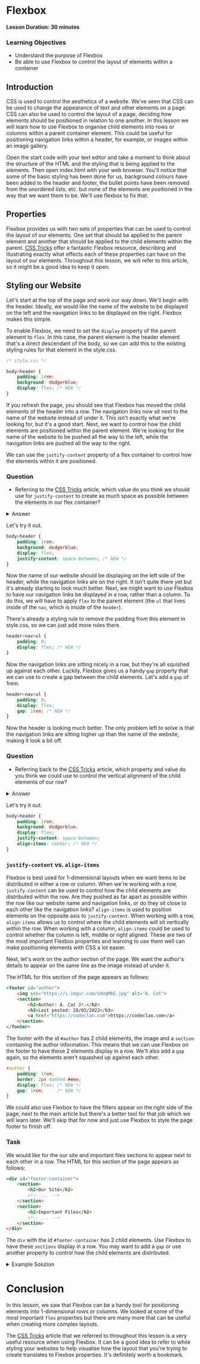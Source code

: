 # Flexbox

__Lesson Duration: 30 minutes__

### Learning Objectives

- Understand the purpose of Flexbox
- Be able to use Flexbox to control the layout of elements within a container

## Introduction

CSS is used to control the aesthetics of a website. We've seen that CSS can be used to change the appearance of text and other elements on a page. CSS can also be used to control the layout of a page, deciding how elements should be positioned in relation to one another. In this lesson we will learn how to use Flexbox to organise child elements into rows or columns within a parent container element. This could be useful for positioning navigation links within a header, for example, or images within an image gallery.

Open the start code with your text editor and take a moment to think about the structure of the HTML and the styling that is being applied to the elements. Then open index.html with your web browser. You'll notice that some of the basic styling has been done for us, background colours have been added to the header and footer, the bullet points have been removed from the unordered lists, etc. but none of the elements are positioned in the way that we want them to be. We'll use flexbox to fix that.

## Properties

Flexbox provides us with two sets of properties that can be used to control the layout of our elements. One set that should be applied to the parent element and another that should be applied to the child elements within the parent. [CSS Tricks](https://css-tricks.com/snippets/css/a-guide-to-flexbox/) offer a fantastic Flexbox resource, describing and illustrating exactly what effects each of these properties can have on the layout of our elements. Throughout this lesson, we will refer to this article, so it might be a good idea to keep it open.

## Styling our Website

Let's start at the top of the page and work our way down. We'll begin with the header. Ideally, we would like the name of the website to be displayed on the left and the navigation links to be displayed on the right. Flexbox makes this simple.

To enable Flexbox, we need to set the `display` property of the parent element to `flex`. In this case, the parent element is the header element that's a direct descendant of the body, so we can add this to the existing styling rules for that element in the style.css.

```css
/* style.css */

body>header {
    padding: 1rem;
    background: dodgerblue;
    display: flex; /* NEW */
}
```

If you refresh the page, you should see that Flexbox has moved the child elements of the header into a row. The navigation links now sit next to the name of the website instead of under it. This isn't exactly what we're looking for, but it's a good start. Next, we want to control how the child elements are positioned within the parent element. We're looking for the name of the website to be pushed all the way to the left, while the navigation links are pushed all the way to the right.

We can use the `justify-content` property of a flex container to control how the elements within it are positioned.

### Question

- Referring to the [CSS Tricks](https://css-tricks.com/snippets/css/a-guide-to-flexbox/) article, which value do you think we should use for `justify-content` to create as much space as possible between the elements in our flex container?

<details>
<summary>Answer</summary>

```
justify-content: space-between;
```
</details>

Let's try it out.

```css
body>header {
    padding: 1rem;
    background: dodgerblue;
    display: flex;
    justify-content: space-between; /* NEW */
}
```

Now the name of our website should be displaying on the left side of the header, while the navigation links are on the right. It isn't quite there yet but it's already starting to look much better. Next, we might want to use Flexbox to have our navigation links be displayed in a row, rather than a column. To do this, we will have to apply `flex` to the parent element (the `ul` that lives inside of the `nav`, which is inside of the `header`).

There's already a styling rule to remove the padding from this element in style.css, so we can just add more rules there.

```css
header>nav>ul {
    padding: 0;
    display: flex; /* NEW */
}
```

Now the navigation links are sitting nicely in a row, but they're all squished up against each other. Luckily, Flexbox gives us a handy `gap` property that we can use to create a gap between the child elements. Let's add a `gap` of 1rem.

```css
header>nav>ul {
    padding: 0;
    display: flex;
    gap: 1rem; /* NEW */
}
```

Now the header is looking much better. The only problem left to solve is that the navigation links are sitting higher up than the name of the website, making it look a bit off.

### Question

- Referring back to the [CSS Tricks](https://css-tricks.com/snippets/css/a-guide-to-flexbox/) article, which property and value do you think we could use to control the vertical alignment of the child elements of our row?

<details>
<summary>Answer</summary>

```
align-items: center;
```
</details>

Let's try it out.

```css
body>header {
    padding: 1rem;
    background: dodgerblue;
    display: flex;
    justify-content: space-between;
    align-items: center; /* NEW */
}
```

### `justify-content` vs. `align-items`

Flexbox is best used for 1-dimensional layouts when we want items to be distributed in either a row or column. When we're working with a row, `justify-content` can be used to control how the child elements are distributed within the row. Are they pushed as far apart as possible within the row like our website name and navigation links, or do they sit close to each other like the navigation links? `align-items` is used to position elements on the opposite axis to `justify-content`. When working with a row, `align-items` allows us to control where the child elements will sit vertically within the row. When working with a column, `align-items` could be used to control whether the column is left, middle or right aligned. These are two of the most important Flexbox properties and learning to use them well can make positioning elements with CSS a lot easier.

Next, let's work on the author section of the page. We want the author's details to appear on the same line as the image instead of under it.

The HTML for this section of the page appears as follows:

```html
<footer id="author">
    <img src="https://i.imgur.com/sOUgMbE.jpg" alt="A. Cat">
    <section>
        <h2>Author: A. Cat Jr.</h2>
        <h3>Last posted: 28/05/2022</h3>
        <a href="https://codeclan.com">https://codeclan.com</a>
    </section>
</footer>
```

The footer with the id `#author` has 2 child elements, the image and a `section` containing the author information. This means that we can use Flexbox on the footer to have these 2 elements display in a row. We'll also add a `gap` again, so the elements aren't squashed up against each other.

```css
#author {
    padding: 1rem;
    border: 2px dashed #eee;
    display: flex; /* NEW */
    gap: 1rem;     /* NEW */
}
```

We could also use Flexbox to have the filters appear on the right side of the page, next to the main article but there's a better tool for that job which we will learn later. We'll skip that for now and just use Flexbox to style the page footer to finish off.

### Task

We would like for the our site and important files sections to appear next to each other in a row. The HTML for this section of the page appears as follows:

```html
<div id="footer-container">
    <section>
        <h2>Our Site</h2>
        <!-- ... -->
    </section>
    <section>
        <h2>Important Files</h2>
        <!-- ... -->
    </section>
</div>
```

The `div` with the id `#footer-container` has 2 child elements. Use Flexbox to have these `sections` display in a row. You may want to add a `gap` or use another property to control how the child elements are distributed.

<details>
<summary>Example Solution</summary>

```css
#footer-container {
    display: flex;
    gap: 2rem;
}
```
</details>

# Conclusion

In this lesson, we saw that Flexbox can be a handy tool for positioning elements into 1-dimensional rows or columns. We looked at some of the most important `flex` properties but there are many more that can be useful when creating more complex layouts.

The [CSS Tricks](https://css-tricks.com/snippets/css/a-guide-to-flexbox/) article that we referred to throughout this lesson is a very useful resource when using Flexbox. It can be a good idea to refer to while styling your websites to help visualise how the layout that you're trying to create translates to Flexbox properties. It's definitely worth a bookmark.
